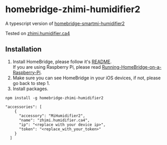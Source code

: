 # homebridge-zhimi-humidifier2

A typescript version of [homebridge-smartmi-humidifier2](https://www.npmjs.com/package/homebridge-smartmi-humidifier2) 

Tested on [zhimi.humidifier.ca4](https://home.miot-spec.com/s/zhimi.humidifier.ca4)

## Installation

1. Install HomeBridge, please follow it's [README](https://github.com/nfarina/homebridge/blob/master/README.md).  
   If you are using Raspberry Pi, please read [Running-HomeBridge-on-a-Raspberry-Pi](https://github.com/nfarina/homebridge/wiki/Running-HomeBridge-on-a-Raspberry-Pi).
2. Make sure you can see HomeBridge in your iOS devices, if not, please go back to step 1.
3. Install packages.

```
npm install -g homebridge-zhimi-humidifier2
```

```
"accessories": [
    {
      "accessory": "MiHumidifier2",
      "name": "zhimi.humidifier.ca4",
      "ip": "<replace with your device ip>",
      "token": "<replace_with_your_token>"
    }
  ]
```
